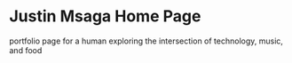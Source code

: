 # Justin Msaga Home Page
portfolio page for a human exploring the intersection of technology, music, and food
